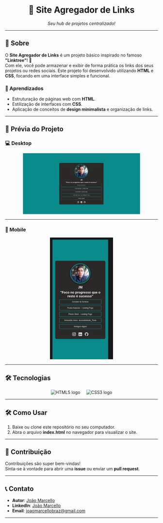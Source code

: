 <h1 align="center">🔗 Site Agregador de Links</h1>

<p align="center">
  <i>Seu hub de projetos centralizado!</i>
</p>

---

## 📖 Sobre

O **Site Agregador de Links** é um projeto básico inspirado no famoso **"Linktree"**! 🌟  
Com ele, você pode armazenar e exibir de forma prática os links dos seus projetos ou redes sociais. Este projeto foi desenvolvido utilizando **HTML** e **CSS**, focando em uma interface simples e funcional.  

### 🚀 Aprendizados
- Estruturação de páginas web com **HTML**.
- Estilização de interfaces com **CSS**.
- Aplicação de conceitos de **design minimalista** e organização de links.

---

## 🌟 Prévia do Projeto

### 💻 Desktop
<div align="center">
  <img height="200" src="https://github.com/Joaomarcellodev/Agregador-de-links/blob/main/git/desktop.png?raw=true" alt="Prévia do Agregador de Links no Desktop" />
</div>

---

### 📱 Mobile
<div align="center">
  <img height="400" src="https://github.com/Joaomarcellodev/Agregador-de-links/blob/main/git/mobile.png?raw=true" alt="Prévia do Agregador de Links no Mobile" />
</div>

---

## 🛠️ Tecnologias
<div align="center">
  <img src="https://cdn.jsdelivr.net/gh/devicons/devicon/icons/html5/html5-original.svg" height="60" alt="HTML5 logo" />
  <img width="12" />
  <img src="https://cdn.jsdelivr.net/gh/devicons/devicon/icons/css3/css3-original.svg" height="60" alt="CSS3 logo" />
</div>

---

## 🛠️ Como Usar

1. Baixe ou clone este repositório no seu computador.
2. Abra o arquivo **index.html** no navegador para visualizar o site.

---

## 🌟 Contribuição

Contribuições são super bem-vindas!  
Sinta-se à vontade para abrir uma **issue** ou enviar um **pull request**.

---

## 📞 Contato

- **Autor**: [João Marcello](https://github.com/Joaomarcellodev)  
- **LinkedIn**: [João Marcello](https://www.linkedin.com/in/joaomarcellodev/)  
- **Email**: joaomarcellobraz@gmail.com  

---
